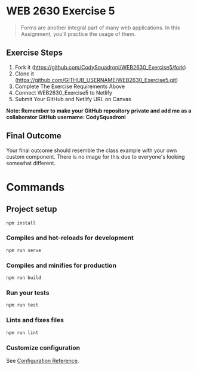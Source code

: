# WEB 2630 Exercise 5
> Forms are another integral part of many web applications. In this Assignment, you'll practice the usage of them.

## Exercise Steps

1. Fork it (<https://github.com/CodySquadroni/WEB2630_Exercise5/fork>)
2. Clone it (<https://github.com/GITHUB_USERNAME/WEB2630_Exercise5.git>)
3. Complete The Exercise Requirements Above
4. Connect WEB2630_Exercise5 to Netlify
5. Submit Your GitHub and Netlify URL on Canvas

**Note: Remember to make your GitHub repository private and add me as a collaborator GitHub username: CodySquadroni**

## Final Outcome
Your final outcome should resemble the class example with your own custom component. There is no image for this due to everyone's looking somewhat different.

# Commands
## Project setup
```
npm install
```

### Compiles and hot-reloads for development
```
npm run serve
```

### Compiles and minifies for production
```
npm run build
```

### Run your tests
```
npm run test
```

### Lints and fixes files
```
npm run lint
```

### Customize configuration
See [Configuration Reference](https://cli.vuejs.org/config/).

